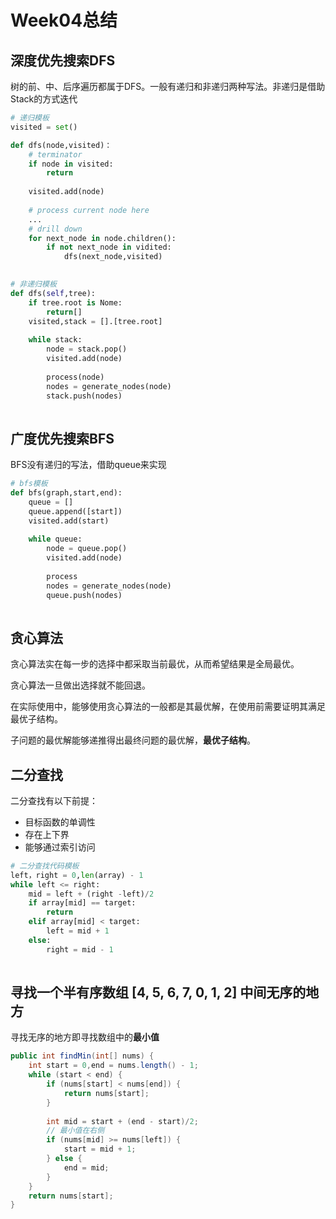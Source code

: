 # Week04总结

## 深度优先搜索DFS

树的前、中、后序遍历都属于DFS。一般有递归和非递归两种写法。非递归是借助Stack的方式迭代

```python
# 递归模板
visited = set()

def dfs(node,visited)：
	# terminator
	if node in visited:
        return
    
    visited.add(node)
    
    # process current node here
    ...
    # drill down
    for next_node in node.children():
        if not next_node in vidited:
            dfs(next_node,visited)
    
```

```python
# 非递归模板
def dfs(self,tree):
    if tree.root is Nome:
        return[]
    visited,stack = [].[tree.root]
    
    while stack:
        node = stack.pop()
        visited.add(node)
        
        process(node)
        nodes = generate_nodes(node)
        stack.push(nodes)
        
```



## 广度优先搜索BFS

BFS没有递归的写法，借助queue来实现

```python
# bfs模板
def bfs(graph,start,end):
    queue = []
    queue.append([start])
    visited.add(start)
    
    while queue:
        node = queue.pop()
        visited.add(node)
        
        process
        nodes = generate_nodes(node)
        queue.push(nodes)
        
```



## 贪心算法

贪心算法实在每一步的选择中都采取当前最优，从而希望结果是全局最优。

贪心算法一旦做出选择就不能回退。

在实际使用中，能够使用贪心算法的一般都是其最优解，在使用前需要证明其满足最优子结构。

子问题的最优解能够递推得出最终问题的最优解，**最优子结构**。

## 二分查找

二分查找有以下前提：

- 目标函数的单调性
- 存在上下界
- 能够通过索引访问



```python
# 二分查找代码模板
left，right = 0,len(array) - 1
while left <= right:
    mid = left + (right -left)/2
    if array[mid] == target:
        return
    elif array[mid] < target:
        left = mid + 1
    else:
        right = mid - 1
    
```

## 寻找一个半有序数组 [4, 5, 6, 7, 0, 1, 2] 中间无序的地方

寻找无序的地方即寻找数组中的**最小值**

```Java
public int findMin(int[] nums) {
    int start = 0,end = nums.length() - 1;
    while (start < end) {
        if (nums[start] < nums[end]) {
            return nums[start];
        } 
        
        int mid = start + (end - start)/2;
        // 最小值在右侧
        if (nums[mid] >= nums[left]) {
            start = mid + 1;
        } else {
            end = mid;
        }
    }
    return nums[start];
}
```


